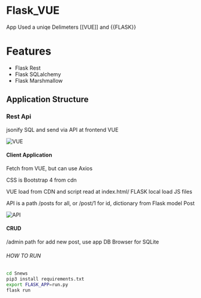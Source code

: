 # Flask_VUE

App Used a uniqe Delimeters [[VUE]] and {{FLASK}} 

# Features
* Flask Rest
* Flask SQLalchemy
* Flask Marshmallow

## Application Structure

### Rest Api

jsonify SQL and send via API at frontend VUE

![VUE](https://user-images.githubusercontent.com/29804069/111898146-fef86400-8a45-11eb-87b3-001912d1211b.png)

#### Client Application

Fetch from VUE, but can use Axios

CSS is Bootstrap 4 from cdn

VUE load from CDN and script read at index.html/ FLASK local load JS files

API is a path /posts for all, or /post/1 for id, dictionary from Flask model Post

![API](https://user-images.githubusercontent.com/29804069/111898150-061f7200-8a46-11eb-82d0-9dc8b1a90c73.png)

#### CRUD
/admin path for add new post, use app DB Browser for SQLite

###### HOW TO RUN 
``` bash
cd Snews
pip3 install requirements.txt
export FLASK_APP=run.py 
flask run

